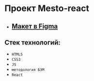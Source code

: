 # Проект Mesto-react

 * ## [Макет в Figma](https://www.figma.com/file/2cn9N9jSkmxD84oJik7xL7/JavaScript.-Sprint-4?node-id=0%3A1&t=F5HHZtjLxBedFyFA-0)

## Стек технологий:
  * `HTML5`
  * `CSS3`
  * `JS`
  * `методология БЭМ`
  * `React`
